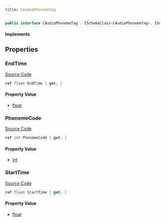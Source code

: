 ```yaml
---
title: CAudioPhonemeTag
---
```


```csharp
public interface CAudioPhonemeTag : ISchemaClass<CAudioPhonemeTag>, ISchemaField, ISchemaClass, INativeHandle
```

#### Implements

## Properties

### EndTime

[Source Code](https://github.com/swiftly-solution/swiftlys2/blob/main/managed/src/SwiftlyS2.Generated/Schemas/Interfaces/CAudioPhonemeTag.cs#L19)

```csharp
ref float EndTime { get; }
```

#### Property Value

- [float](https://learn.microsoft.com/dotnet/api/system.single)

### PhonemeCode

[Source Code](https://github.com/swiftly-solution/swiftlys2/blob/main/managed/src/SwiftlyS2.Generated/Schemas/Interfaces/CAudioPhonemeTag.cs#L21)

```csharp
ref int PhonemeCode { get; }
```

#### Property Value

- [int](https://learn.microsoft.com/dotnet/api/system.int32)

### StartTime

[Source Code](https://github.com/swiftly-solution/swiftlys2/blob/main/managed/src/SwiftlyS2.Generated/Schemas/Interfaces/CAudioPhonemeTag.cs#L17)

```csharp
ref float StartTime { get; }
```

#### Property Value

- [float](https://learn.microsoft.com/dotnet/api/system.single)

